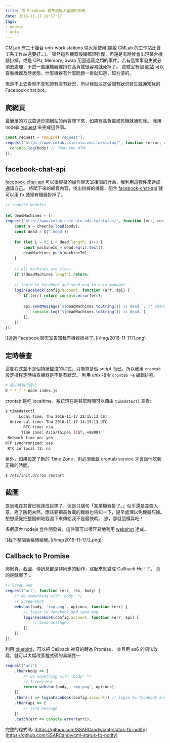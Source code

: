 ```yaml
---
title: 用 Facebook 聊天機器人當通知系統
date: 2016-11-17 19:57:17
tags: 
- nodejs
- unix
---
```


CMLab 有二十幾台 unix work stations 供大家使用(據說 CMLab 的工作站比資工系工作站還要好...)。
雖然這些機器設備都很強悍，但還是有時候會出現某台機器掛掉，或是 CPU, Memory, Swap 用量過高之類的事件。若有這類事發生就必須去處理，不然一直讓機器維持在高負載很容易就死掉了。
實驗室有個 [網站](https://www.cmlab.csie.ntu.edu.tw/status/) 可以查看機器及時狀態，什麼機器有什麼問題一看就知道，超方便的。

但是不上去看就不會知道有沒有狀況，所以我就決定做個有狀況發生就通知我的 Facebook chat bot。

<!-- more -->

## 爬網頁

最簡單的方式莫過於把網站的內容爬下來，如果有高負載或死機就通知我。
我用 nodejs [request](https://github.com/request/request) 來完成這件事。

```js
const request = require('request');
request('https://www.cmlab.csie.ntu.edu.tw/status/', function (error, response, body) {
  console.log(body) // Show the HTML
});
```

## facebook-chat-api

[facebook-chat-api](https://github.com/Schmavery/facebook-chat-api) 可以很容易的操作聊天室相關的行為，我利用這套件來達成通知自己。
將爬下來的網頁內容，找出掛掉的機器，配合 [facebook-chat-api](https://github.com/Schmavery/facebook-chat-api) 就可以用 fb 通知有機器掛掉了。

```js
// require modules
 
let deadMachines = [];
request('http://www.cmlab.csie.ntu.edu.tw/status/', function (err, res, body) {
    const $ = cheerio.load(body);
    const dead = $('.dead');
 
    for (let i = 0; i < dead.length; i++) {
        const machineId = dead.eq(i).text();
        deadMachines.push(machineId);
    }
 
    // all machines are fine~
    if (!deadMachines.length) return;
 
    // login to facebook and send msg to unix manager
    loginFacebook(config.account, function (err, api) {
        if (err) return console.error(err);
 
        api.sendMessage(`${deadMachines.toString()} is dead.`, /* channel_id */, function (err) {
            console.log(`${deadMachines.toString()} is dead.`);
        });
    });
});
```

<div>![透過 Facebook 聊天室告知我有機器掛掉了。](/img/2016-11-17/1.png)</div>

## 定時檢查

這隻程式並不是個持續監控的程式，只能算是個 script 而已。所以我用 `crontab` 設定排程定時檢查機器是不是有狀況。
利用 unix 指令 `crontab -e` 編輯排程。

```sh
# 每小時執行程式
0 * * * * node index.js
```

crontab 是吃 localtime，系統現在是甚麼時間可以藉由 `timedatectl` 查看:

```sh
$ timedatectl
      Local time: Thu 2016-11-17 22:15:13 CST
  Universal time: Thu 2016-11-17 14:15:13 UTC
        RTC time: n/a
       Time zone: Asia/Taipei (CST, +0800)
 Network time on: yes
NTP synchronized: yes
 RTC in local TZ: no
```

另外，如果設定了新的 Time Zone，則必須重啟 crontab service 才會讓他吃到正確的時間。

```sh
$ /etc/init.d/cron restart
```

## 截圖

直到現在其實已經達成目標了，但是只講句「某某機器掛了。」似乎還是差強人意，為了防範未然，應該要把高負載的機器也告知一下，提早處理以免機器死掉。
想想感覺把整個網站截圖下來傳給我不是最快嗎。
恩，那就這樣弄吧！

多虧廣大 nodejs 套件開發者，這件事可以很容易地利用 [webshot](https://github.com/brenden/node-webshot) 達成。

<div>![截下整個表格傳給我。](/img/2016-11-17/2.png)</div>

## Callback to Promise

爬網頁、截圖、傳訊息都是非同步的動作，寫起來就變成 Callback Hell 了。
真的是醜爆了...

```js
// Scrap web
request('url', function (err, res, body) {
    /* do something with 'body' */
    // Screenshot
    webshot(body, 'tmp.png', options, function (err) {
        // login to facebook and send msg
        loginFacebook(config.account, function (err, api) {
            // send message
        });
    });
});
```

利用 [bluebird](http://bluebirdjs.com/docs/getting-started.html)，可以把 Callback 神奇的轉為 Promise，
並且用 es6 的語法改寫，就可以大幅改善程式碼的易讀性～

```js
request('url')
    .then(body => {
        /* do something with 'body' */
        // Screenshot
        return webshot(body, 'tmp.png', options);
    })
    .then(() => loginFacebook(config.account)) // login to facebook and send msg
    .then(api => {
        // send message
    })
    .catch(err => console.error(err));
```

完整的程式碼: [https://github.com/SSARCandy/cml-status-fb-notify](https://github.com/SSARCandy/cml-status-fb-notify)
